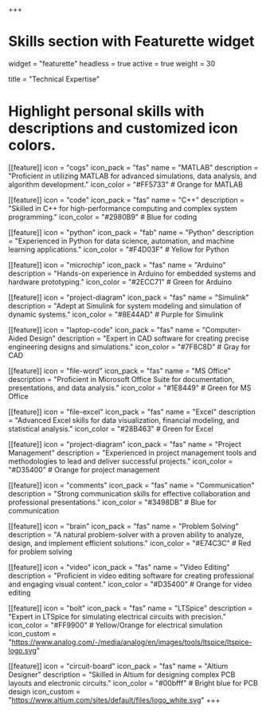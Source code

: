 +++
# Skills section with Featurette widget
widget = "featurette"
headless = true
active = true
weight = 30

title = "Technical Expertise"

# Highlight personal skills with descriptions and customized icon colors.

[[feature]]
  icon = "cogs"
  icon_pack = "fas"
  name = "MATLAB"
  description = "Proficient in utilizing MATLAB for advanced simulations, data analysis, and algorithm development."
  icon_color = "#FF5733"  # Orange for MATLAB

[[feature]]
  icon = "code"
  icon_pack = "fas"
  name = "C++"
  description = "Skilled in C++ for high-performance computing and complex system programming."
  icon_color = "#2980B9"  # Blue for coding

[[feature]]
  icon = "python"
  icon_pack = "fab"
  name = "Python"
  description = "Experienced in Python for data science, automation, and machine learning applications."
  icon_color = "#F4D03F"  # Yellow for Python

[[feature]]
  icon = "microchip"
  icon_pack = "fas"
  name = "Arduino"
  description = "Hands-on experience in Arduino for embedded systems and hardware prototyping."
  icon_color = "#2ECC71"  # Green for Arduino

[[feature]]
  icon = "project-diagram"
  icon_pack = "fas"
  name = "Simulink"
  description = "Adept at Simulink for system modeling and simulation of dynamic systems."
  icon_color = "#8E44AD"  # Purple for Simulink

[[feature]]
  icon = "laptop-code"
  icon_pack = "fas"
  name = "Computer-Aided Design"
  description = "Expert in CAD software for creating precise engineering designs and simulations."
  icon_color = "#7F8C8D"  # Gray for CAD

[[feature]]
  icon = "file-word"
  icon_pack = "fas"
  name = "MS Office"
  description = "Proficient in Microsoft Office Suite for documentation, presentations, and data analysis."
  icon_color = "#1E8449"  # Green for MS Office

[[feature]]
  icon = "file-excel"
  icon_pack = "fas"
  name = "Excel"
  description = "Advanced Excel skills for data visualization, financial modeling, and statistical analysis."
  icon_color = "#28B463"  # Green for Excel

[[feature]]
  icon = "project-diagram"
  icon_pack = "fas"
  name = "Project Management"
  description = "Experienced in project management tools and methodologies to lead and deliver successful projects."
  icon_color = "#D35400"  # Orange for project management

[[feature]]
  icon = "comments"
  icon_pack = "fas"
  name = "Communication"
  description = "Strong communication skills for effective collaboration and professional presentations."
  icon_color = "#3498DB"  # Blue for communication

[[feature]]
  icon = "brain"
  icon_pack = "fas"
  name = "Problem Solving"
  description = "A natural problem-solver with a proven ability to analyze, design, and implement efficient solutions."
  icon_color = "#E74C3C"  # Red for problem solving

[[feature]]
  icon = "video"
  icon_pack = "fas"
  name = "Video Editing"
  description = "Proficient in video editing software for creating professional and engaging visual content."
  icon_color = "#D35400"  # Orange for video editing

[[feature]]
  icon = "bolt"
  icon_pack = "fas"
  name = "LTSpice"
  description = "Expert in LTSpice for simulating electrical circuits with precision."
  icon_color = "#FF9900"  # Yellow/Orange for electrical simulation
  icon_custom = "https://www.analog.com/-/media/analog/en/images/tools/ltspice/ltspice-logo.svg"

[[feature]]
  icon = "circuit-board"
  icon_pack = "fas"
  name = "Altium Designer"
  description = "Skilled in Altium for designing complex PCB layouts and electronic circuits."
  icon_color = "#00bfff"  # Bright blue for PCB design
  icon_custom = "https://www.altium.com/sites/default/files/logo_white.svg"
+++

